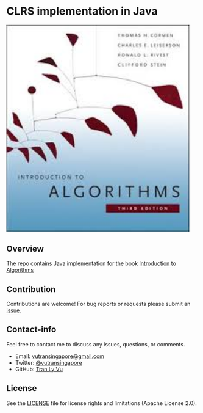 # **CLRS implementation in Java**

<img src="img/clrs.jpg" width="480" alt="clrs" />

Overview
---
The repo contains Java implementation for the book [Introduction to Algorithms](https://www.amazon.com/Introduction-Algorithms-3rd-MIT-Press/dp/0262033844)


Contribution
---
Contributions are welcome! For bug reports or requests please submit an [issue](https://github.com/tranlyvu/autonomous-vehicle-projects/issues).

Contact-info
---
Feel free to contact me to discuss any issues, questions, or comments.
*  Email: vutransingapore@gmail.com
*  Twitter: [@vutransingapore](https://twitter.com/vutransingapore)
*  GitHub: [Tran Ly Vu](https://github.com/tranlyvu)

License
---
See the [LICENSE](https://github.com/tranlyvu/autonomous-vehicle-projects/blob/master/LICENSE) file for license rights and limitations (Apache License 2.0).